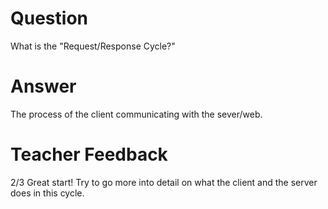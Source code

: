 # Question

What is the "Request/Response Cycle?"

# Answer
The process of the client communicating with the sever/web.

# Teacher Feedback
2/3
Great start! Try to go more into detail on what the client and the server does in this cycle. 